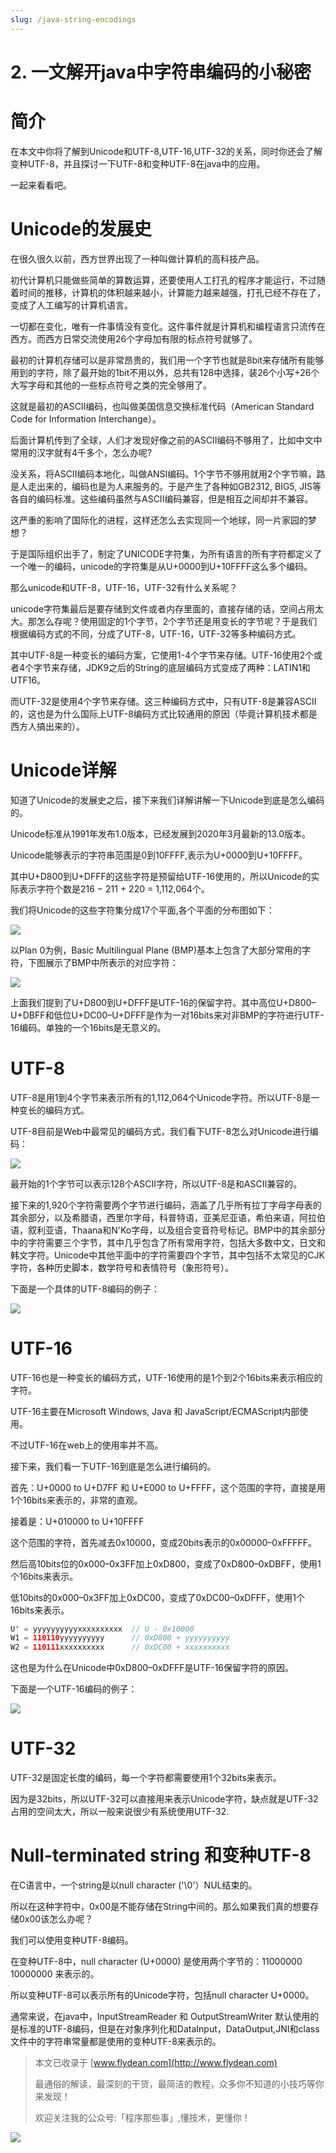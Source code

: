 ```yaml
---
slug: /java-string-encodings
---
```


# 2. 一文解开java中字符串编码的小秘密

# 简介

在本文中你将了解到Unicode和UTF-8,UTF-16,UTF-32的关系，同时你还会了解变种UTF-8，并且探讨一下UTF-8和变种UTF-8在java中的应用。

一起来看看吧。

# Unicode的发展史

在很久很久以前，西方世界出现了一种叫做计算机的高科技产品。

初代计算机只能做些简单的算数运算，还要使用人工打孔的程序才能运行，不过随着时间的推移，计算机的体积越来越小，计算能力越来越强，打孔已经不存在了，变成了人工编写的计算机语言。

一切都在变化，唯有一件事情没有变化。这件事件就是计算机和编程语言只流传在西方。而西方日常交流使用26个字母加有限的标点符号就够了。

最初的计算机存储可以是非常昂贵的，我们用一个字节也就是8bit来存储所有能够用到的字符，除了最开始的1bit不用以外，总共有128中选择，装26个小写+26个大写字母和其他的一些标点符号之类的完全够用了。

这就是最初的ASCII编码，也叫做美国信息交换标准代码（American Standard Code for Information Interchange）。

后面计算机传到了全球，人们才发现好像之前的ASCII编码不够用了，比如中文中常用的汉字就有4千多个，怎么办呢?

没关系，将ASCII编码本地化，叫做ANSI编码。1个字节不够用就用2个字节嘛，路是人走出来的，编码也是为人来服务的。于是产生了各种如GB2312, BIG5, JIS等各自的编码标准。这些编码虽然与ASCII编码兼容，但是相互之间却并不兼容。

这严重的影响了国际化的进程，这样还怎么去实现同一个地球，同一片家园的梦想？

于是国际组织出手了，制定了UNICODE字符集，为所有语言的所有字符都定义了一个唯一的编码，unicode的字符集是从U+0000到U+10FFFF这么多个编码。

那么unicode和UTF-8，UTF-16，UTF-32有什么关系呢？

unicode字符集最后是要存储到文件或者内存里面的，直接存储的话，空间占用太大。那怎么存呢？使用固定的1个字节，2个字节还是用变长的字节呢？于是我们根据编码方式的不同，分成了UTF-8，UTF-16，UTF-32等多种编码方式。

其中UTF-8是一种变长的编码方案，它使用1-4个字节来存储。UTF-16使用2个或者4个字节来存储，JDK9之后的String的底层编码方式变成了两种：LATIN1和UTF16。

而UTF-32是使用4个字节来存储。这三种编码方式中，只有UTF-8是兼容ASCII的，这也是为什么国际上UTF-8编码方式比较通用的原因（毕竟计算机技术都是西方人搞出来的）。

# Unicode详解

知道了Unicode的发展史之后，接下来我们详解讲解一下Unicode到底是怎么编码的。

Unicode标准从1991年发布1.0版本，已经发展到2020年3月最新的13.0版本。

Unicode能够表示的字符串范围是0到10FFFF,表示为U+0000到U+10FFFF。

其中U+D800到U+DFFF的这些字符是预留给UTF-16使用的，所以Unicode的实际表示字符个数是216 − 211 + 220 = 1,112,064个。

我们将Unicode的这些字符集分成17个平面,各个平面的分布图如下：

![](https://img-blog.csdnimg.cn/2020072411164345.png?x-oss-process=image/watermark,type_ZmFuZ3poZW5naGVpdGk,shadow_0,text_aHR0cDovL3d3dy5mbHlkZWFuLmNvbQ==,size_25,color_8F8F8F,t_70)

以Plan 0为例，Basic Multilingual Plane (BMP)基本上包含了大部分常用的字符，下图展示了BMP中所表示的对应字符：

![](https://img-blog.csdnimg.cn/20200724120851662.png?x-oss-process=image/watermark,type_ZmFuZ3poZW5naGVpdGk,shadow_0,text_aHR0cDovL3d3dy5mbHlkZWFuLmNvbQ==,size_25,color_8F8F8F,t_70)

上面我们提到了U+D800到U+DFFF是UTF-16的保留字符。其中高位U+D800–U+DBFF和低位U+DC00–U+DFFF是作为一对16bits来对非BMP的字符进行UTF-16编码。单独的一个16bits是无意义的。

# UTF-8

UTF-8是用1到4个字节来表示所有的1,112,064个Unicode字符。所以UTF-8是一种变长的编码方式。

UTF-8目前是Web中最常见的编码方式，我们看下UTF-8怎么对Unicode进行编码：

![](https://img-blog.csdnimg.cn/20200724121836690.png?x-oss-process=image/watermark,type_ZmFuZ3poZW5naGVpdGk,shadow_0,text_aHR0cDovL3d3dy5mbHlkZWFuLmNvbQ==,size_25,color_8F8F8F,t_70)

最开始的1个字节可以表示128个ASCII字符，所以UTF-8是和ASCII兼容的。

接下来的1,920个字符需要两个字节进行编码，涵盖了几乎所有拉丁字母字母表的其余部分，以及希腊语，西里尔字母，科普特语，亚美尼亚语，希伯来语，阿拉伯语，叙利亚语，Thaana和N'Ko字母，以及组合变音符号标记。BMP中的其余部分中的字符需要三个字节，其中几乎包含了所有常用字符，包括大多数中文，日文和韩文字符。Unicode中其他平面中的字符需要四个字节，其中包括不太常见的CJK字符，各种历史脚本，数学符号和表情符号（象形符号）。

下面是一个具体的UTF-8编码的例子：

![](https://img-blog.csdnimg.cn/20200724122244833.png?x-oss-process=image/watermark,type_ZmFuZ3poZW5naGVpdGk,shadow_0,text_aHR0cDovL3d3dy5mbHlkZWFuLmNvbQ==,size_25,color_8F8F8F,t_70)

# UTF-16

UTF-16也是一种变长的编码方式，UTF-16使用的是1个到2个16bits来表示相应的字符。

UTF-16主要在Microsoft Windows, Java 和 JavaScript/ECMAScript内部使用。

不过UTF-16在web上的使用率并不高。

接下来，我们看一下UTF-16到底是怎么进行编码的。

首先：U+0000 to U+D7FF 和 U+E000 to U+FFFF，这个范围的字符，直接是用1个16bits来表示的，非常的直观。

接着是：U+010000 to U+10FFFF

这个范围的字符，首先减去0x10000，变成20bits表示的0x00000–0xFFFFF。

然后高10bits位的0x000–0x3FF加上0xD800，变成了0xD800–0xDBFF，使用1个16bits来表示。

低10bits的0x000–0x3FF加上0xDC00，变成了0xDC00–0xDFFF，使用1个16bits来表示。

~~~java
U' = yyyyyyyyyyxxxxxxxxxx  // U - 0x10000
W1 = 110110yyyyyyyyyy      // 0xD800 + yyyyyyyyyy
W2 = 110111xxxxxxxxxx      // 0xDC00 + xxxxxxxxxx
~~~

这也是为什么在Unicode中0xD800–0xDFFF是UTF-16保留字符的原因。

下面是一个UTF-16编码的例子：

![](https://img-blog.csdnimg.cn/20200724135429654.png?x-oss-process=image/watermark,type_ZmFuZ3poZW5naGVpdGk,shadow_0,text_aHR0cDovL3d3dy5mbHlkZWFuLmNvbQ==,size_25,color_8F8F8F,t_70)

# UTF-32

UTF-32是固定长度的编码，每一个字符都需要使用1个32bits来表示。

因为是32bits，所以UTF-32可以直接用来表示Unicode字符，缺点就是UTF-32占用的空间太大，所以一般来说很少有系统使用UTF-32.

# Null-terminated string 和变种UTF-8

在C语言中，一个string是以null character ('\0'）NUL结束的。

所以在这种字符中，0x00是不能存储在String中间的。那么如果我们真的想要存储0x00该怎么办呢？

我们可以使用变种UTF-8编码。

在变种UTF-8中，null character (U+0000) 是使用两个字节的：11000000 10000000 来表示的。

所以变种UTF-8可以表示所有的Unicode字符，包括null character U+0000。

通常来说，在java中，InputStreamReader 和 OutputStreamWriter 默认使用的是标准的UTF-8编码，但是在对象序列化和DataInput，DataOutput,JNI和class文件中的字符串常量都是使用的变种UTF-8来表示的。

> 本文已收录于 [www.flydean.com](http://www.flydean.com)
>
> 最通俗的解读，最深刻的干货，最简洁的教程，众多你不知道的小技巧等你来发现！
> 
> 欢迎关注我的公众号:「程序那些事」,懂技术，更懂你！

![](https://img-blog.csdnimg.cn/20200709152618916.png)













